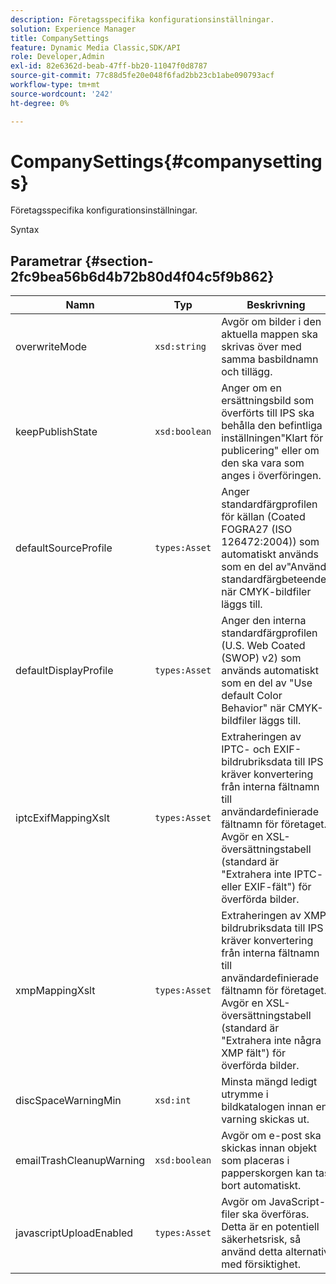 ```yaml
---
description: Företagsspecifika konfigurationsinställningar.
solution: Experience Manager
title: CompanySettings
feature: Dynamic Media Classic,SDK/API
role: Developer,Admin
exl-id: 82e6362d-beab-47ff-bb20-11047f0d8787
source-git-commit: 77c88d5fe20e048f6fad2bb23cb1abe090793acf
workflow-type: tm+mt
source-wordcount: '242'
ht-degree: 0%

---
```


# CompanySettings{#companysettings}

Företagsspecifika konfigurationsinställningar.

Syntax

## Parametrar {#section-2fc9bea56b6d4b72b80d4f04c5f9b862}

| Namn | Typ | Beskrivning |
|---|---|---|
| overwriteMode | `xsd:string` | Avgör om bilder i den aktuella mappen ska skrivas över med samma basbildnamn och tillägg. |
| keepPublishState | `xsd:boolean` | Anger om en ersättningsbild som överförts till IPS ska behålla den befintliga inställningen&quot;Klart för publicering&quot; eller om den ska vara som anges i överföringen. |
| defaultSourceProfile | `types:Asset` | Anger standardfärgprofilen för källan (Coated FOGRA27 (ISO 126472:2004)) som automatiskt används som en del av&quot;Använd standardfärgbeteende&quot; när CMYK-bildfiler läggs till. |
| defaultDisplayProfile | `types:Asset` | Anger den interna standardfärgprofilen (U.S. Web Coated (SWOP) v2) som används automatiskt som en del av &quot;Use default Color Behavior&quot; när CMYK-bildfiler läggs till. |
| iptcExifMappingXslt | `types:Asset` | Extraheringen av IPTC- och EXIF-bildrubriksdata till IPS kräver konvertering från interna fältnamn till användardefinierade fältnamn för företaget. Avgör en XSL-översättningstabell (standard är &quot;Extrahera inte IPTC- eller EXIF-fält&quot;) för överförda bilder. |
| xmpMappingXslt | `types:Asset` | Extraheringen av XMP bildrubriksdata till IPS kräver konvertering från interna fältnamn till användardefinierade fältnamn för företaget. Avgör en XSL-översättningstabell (standard är &quot;Extrahera inte några XMP fält&quot;) för överförda bilder. |
| discSpaceWarningMin | `xsd:int` | Minsta mängd ledigt utrymme i bildkatalogen innan en varning skickas ut. |
| emailTrashCleanupWarning | `xsd:boolean` | Avgör om e-post ska skickas innan objekt som placeras i papperskorgen kan tas bort automatiskt. |
| javascriptUploadEnabled | `types:Asset` | Avgör om JavaScript-filer ska överföras. Detta är en potentiell säkerhetsrisk, så använd detta alternativ med försiktighet. |
